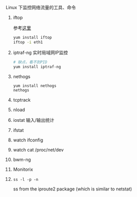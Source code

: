 

Linux 下监控网络流量的工具、命令
1. iftop

    参考[这里](http://blog.csdn.net/gaojinshan/article/details/40781241)

    ```bash
    yum install iftop
    iftop -i eth1
    ```
1. iptraf-ng   实时局域网IP监控

    ```bash
    # 缺点，看不到PID
    yum install iptraf-ng  
    ```

1. nethogs

    ```bash
    yum install nethogs
    nethogs
    ```
1. tcptrack

1. nload
1. iostat   输入/输出统计
1. ifstat
1. watch ifconfig
1. watch cat /proc/net/dev
1. bwm-ng
1. Monitorix

1. `ss -l -p -n` 

    ss from the iproute2 package (which is similar to netstat)
